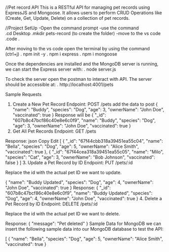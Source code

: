 //Pet record API
This is a RESTful API for managing pet records using ExpressJS and Mongoose. It allows users to perform CRUD Operations like (Create, Get, Update, Delete)  on a collection of pet records.

//Project SetUp
-Open the command prompt 
-use the command   
.cd Desktop
.mkdir pets-record       (to create the folder)
-move to the vs code
.code .

After moving to the vs code  open the terminal by using the command (ctrl+j)
. npm init -y
. npm i express
. npm i mongoose

 Once the dependencies are installed and the MongoDB server is running, we can start the Express server with:
. node server.js

To check the server open the postman  to interact with API. The server should be accessible at:
. http://localhost:4001/pets 

Sample Requests
1. Create a New Pet Record
Endpoint: POST /pets
add the data to post
{
  "name": "Buddy",
  "species": "Dog",
  "age": 3,
  "ownerName": "John Doe",
  "vaccinated": true
}
Response will be
{
  "_id": "607b8c47bcf86c40e8e6c0f9",
  "name": "Buddy",
  "species": "Dog",
  "age": 3,
  "ownerName": "John Doe",
  "vaccinated": true
}
2. Get All Pet Records
Endpoint: GET /pets

Response:
json
Copy
Edit
[
{
"_id": "67f44cbb318a39451ea55c04",
"name": "Bella",
"species": "Dog",
"age": 5,
"ownerName": "Alice Smith",
"vaccinated": true
},
{
"_id": "67f44cea318a39451ea55c05",
"name": "Milo",
"species": "Cat",
"age": 3,
"ownerName": "Bob Johnson",
"vaccinated": false
}
]
3. Update a Pet Record by ID
Endpoint: PUT /pets/:id

Replace the id with the actual pet ID we want to update.

{
  "name": "Buddy Updated",
  "species": "Dog",
  "age": 4,
  "ownerName": "John Doe",
  "vaccinated": true
}
Response:
{
  "_id": "607b8c47bcf86c40e8e6c0f9",
  "name": "Buddy Updated",
  "species": "Dog",
  "age": 4,
  "ownerName": "John Doe",
  "vaccinated": true
}
4. Delete a Pet Record by ID
Endpoint: DELETE /pets/:id

Replace the id with the actual pet ID we want to delete.

Response:
{
  "message": "Pet deleted"
}
Sample Data for MongoDB
we can insert the following sample data into our MongoDB database to test the API:

[
  {
    "name": "Bella",
    "species": "Dog",
    "age": 5,
    "ownerName": "Alice Smith",
    "vaccinated": true
  }

  

